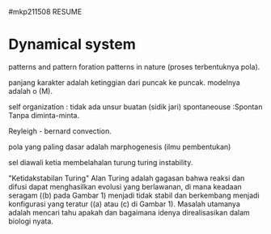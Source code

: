 #mkp211508
RESUME
<h1>Dynamical system</h1>
<p>patterns and pattern foration
  patterns in nature (proses terbentuknya pola).</p>
<p>panjang karakter adalah ketinggian dari puncak ke puncak. modelnya adalah o (M).</p>
<p>self organization : tidak ada unsur buatan (sidik jari)
spontaneouse :Spontan Tanpa diminta-minta.</p>
<hi><p>Reyleigh - bernard convection.</p></h1>
<p>pola yang paling dasar adalah marphogenesis (ilmu pembentukan)</p>
<p>sel diawali ketia membelahalan turung 
turing  instability.</p>
<p>"Ketidakstabilan Turing" Alan Turing adalah gagasan bahwa reaksi dan difusi dapat menghasilkan evolusi yang berlawanan, di mana keadaan seragam ((b) pada Gambar 1) menjadi tidak stabil dan berkembang menjadi konfigurasi yang teratur ((a) atau (c) di Gambar 1). Masalah utamanya adalah mencari tahu apakah dan bagaimana idenya direalisasikan dalam biologi nyata.</p>

